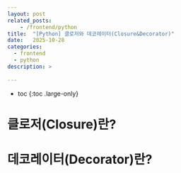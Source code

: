 ```yaml
---
layout: post
related_posts:
    - /frontend/python
title:  "[Python] 클로저와 데코레이터(Closure&Decorator)"
date:   2025-10-28
categories:
  - frontend
  - python
description: >
  
---
```

* toc
{:toc .large-only}

# 클로저(Closure)란?

# 데코레이터(Decorator)란?